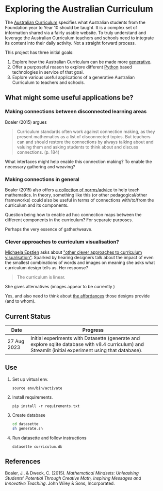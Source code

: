 # Exploring the Australian Curriculum

The [Australian Curriculum](https://australiancurriculum.edu.au/) specifies what Australian students from the Foundation year to Year 10 should be taught. It is a complex set of information shared via a fairly usable website. To truly understand and leverage the Australian Curriculum teachers and schools need to integrate its content into their daily activity. Not a straight forward process.

This project has three initial goals:

1. Explore how the Australian Curriculum can be made more [generative](https://djplaner.github.io/memex/sense/nodt/generativity/).
2. Offer a purposeful reason to explore different [Python](https://www.python.org/) based technologies in service of that goal.
3. Explore various useful applications of a generative Australian Curriculum to teachers and schools.

## What might some useful applications be?

### Making connections between disconnected learning areas

Boaler (2015) argues

> Curriculum standards often work against connection making, as they present mathematics as a list of disconnected topics. But teachers can and should restore the connections by always talking about and valuing them and asking students to think about and discuss connections. (p. 184)

What interfaces might help enable this connection making? To enable the necessary gathering and weaving?

### Making connections in general

Boaler (2015) also offers [a collection of norms/advice](https://djplaner.github.io/memex/sense/Teaching/Mathematics/teaching-mathematics-for-a-growth-mindset/#opening-mathematics) to help teach mathematics. In theory, something like this (or other pedagogical/other frameworks) could also be useful in terms of connections with/to/from the curriculum and its components.

Question being how to enable ad hoc connection maps between the different components in the curriculum? For separate purposes.

Perhaps the very essence of gather/weave.

### Clever approaches to curriculum visualisation?

[Michaela Epstien](https://www.michaelaepstein.com.au/about) asks about ["other clever approaches to curriculum visualisation"](https://www.michaelaepstein.com.au/post/why-curriculum-visualisation-matters). Sparked by hearing designers talk about the impact of even the smallest combinations of words and images on meaning she asks what curriculum design tells us.  Her response? 

> The curriculum is linear.

She gives alternatives (images appear to be currently )

Yes, and also need to think about [the affordances](https://djplaner.github.io/memex/sense/Affordances/affordances/) those designs provide (and to whom).




## Current Status

| Date | Progress |
| --- | --- |
| 27 Aug 2023 | Initial experiments with Datasette (generate and explore sqlite database with v8.4 curriculum) and Streamlit (initial experiment using that database). |



## Use

1. Set up virtual env.

    `source env/bin/activate`

2. Install requirements.

    `pip install -r requirements.txt`

3. Create database 

    ```bash
    cd datasette
    sh generate.sh
    ```

4. Run datasette and follow instructions
   
    `datasette curriculum.db`


## References

Boaler, J., & Dweck, C. (2015). *Mathematical Mindsets: Unleashing Students' Potential Through Creative Math, Inspiring Messages and Innovative Teaching*. John Wiley & Sons, Incorporated.